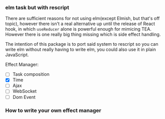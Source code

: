 ### elm task but with rescript

There are sufficient reasons for not using elm(except Elmish, but that's off topic), however there isn't a real alternative up until the release of React hook, in which `useReducer` alone is powerful enough for mimicing TEA. However there is one really big thing missing which is side effect handling.

The intention of this package is to port said system to rescript so you can write elm without really having to write elm, you could also use it in plain JavaScript.

Effect Manager:

- [ ] Task composition
- [x] Time
- [ ] Ajax
- [ ] WebSocket
- [ ] Dom Event

### How to write your own effect manager
